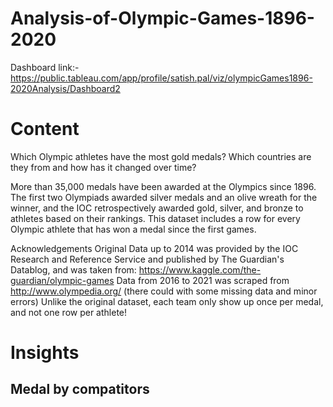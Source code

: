 # Analysis-of-Olympic-Games-1896-2020
Dashboard link:-https://public.tableau.com/app/profile/satish.pal/viz/olympicGames1896-2020Analysis/Dashboard2
# Content
Which Olympic athletes have the most gold medals? Which countries are they from and how has it changed over time?

More than 35,000 medals have been awarded at the Olympics since 1896. The first two Olympiads awarded silver medals and an olive wreath for the winner, and the IOC retrospectively awarded gold, silver, and bronze to athletes based on their rankings. This dataset includes a row for every Olympic athlete that has won a medal since the first games.

Acknowledgements
Original Data up to 2014 was provided by the IOC Research and Reference Service and published by The Guardian's Datablog, and was taken from:
https://www.kaggle.com/the-guardian/olympic-games
Data from 2016 to 2021 was scraped from http://www.olympedia.org/ (there could with some missing data and minor errors)
Unlike the original dataset, each team only show up once per medal, and not one row per athlete!
# Insights
## Medal by compatitors
